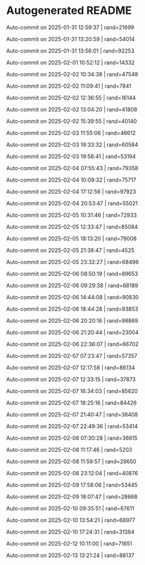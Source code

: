 # Autogenerated README

Auto-commit on 2025-01-31 12:59:37 | rand=21699

Auto-commit on 2025-01-31 13:20:59 | rand=54014

Auto-commit on 2025-01-31 13:56:01 | rand=92253

Auto-commit on 2025-02-01 10:52:12 | rand=14332

Auto-commit on 2025-02-02 10:34:38 | rand=47548

Auto-commit on 2025-02-02 11:09:41 | rand=7841

Auto-commit on 2025-02-02 12:36:55 | rand=16144

Auto-commit on 2025-02-02 13:04:20 | rand=41808

Auto-commit on 2025-02-02 15:39:55 | rand=40140

Auto-commit on 2025-02-03 11:55:06 | rand=46612

Auto-commit on 2025-02-03 19:33:32 | rand=60584

Auto-commit on 2025-02-03 19:56:41 | rand=53194

Auto-commit on 2025-02-04 07:55:43 | rand=79358

Auto-commit on 2025-02-04 10:09:32 | rand=75717

Auto-commit on 2025-02-04 17:12:56 | rand=97923

Auto-commit on 2025-02-04 20:53:47 | rand=55021

Auto-commit on 2025-02-05 10:31:46 | rand=72933

Auto-commit on 2025-02-05 12:33:47 | rand=85084

Auto-commit on 2025-02-05 18:13:20 | rand=79008

Auto-commit on 2025-02-05 21:38:47 | rand=4525

Auto-commit on 2025-02-05 23:32:27 | rand=68496

Auto-commit on 2025-02-06 08:50:19 | rand=89653

Auto-commit on 2025-02-06 09:29:38 | rand=68189

Auto-commit on 2025-02-06 14:44:08 | rand=90830

Auto-commit on 2025-02-06 18:44:28 | rand=93853

Auto-commit on 2025-02-06 20:20:16 | rand=98869

Auto-commit on 2025-02-06 21:20:44 | rand=23004

Auto-commit on 2025-02-06 22:36:07 | rand=66702

Auto-commit on 2025-02-07 07:23:47 | rand=57357

Auto-commit on 2025-02-07 12:17:58 | rand=86134

Auto-commit on 2025-02-07 12:33:15 | rand=37873

Auto-commit on 2025-02-07 16:34:03 | rand=85620

Auto-commit on 2025-02-07 18:25:16 | rand=84426

Auto-commit on 2025-02-07 21:40:47 | rand=38408

Auto-commit on 2025-02-07 22:49:36 | rand=53414

Auto-commit on 2025-02-08 07:30:28 | rand=36615

Auto-commit on 2025-02-08 11:17:46 | rand=5203

Auto-commit on 2025-02-08 11:59:57 | rand=29650

Auto-commit on 2025-02-08 23:12:04 | rand=40876

Auto-commit on 2025-02-09 17:58:06 | rand=53445

Auto-commit on 2025-02-09 18:07:47 | rand=28668

Auto-commit on 2025-02-10 09:35:51 | rand=67611

Auto-commit on 2025-02-10 13:54:21 | rand=68977

Auto-commit on 2025-02-10 17:24:31 | rand=31384

Auto-commit on 2025-02-12 10:11:00 | rand=71651

Auto-commit on 2025-02-13 13:21:24 | rand=88137
